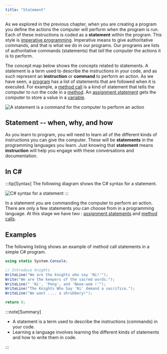 ```yaml
---
title: "Statement"
---
```


As we explored in the previous chapter, when you are creating a program you define the actions the computer will perform when the program is run. Each of these instructions is coded as a **statement** within the program. This style is [imperative programming](/book/part-1-instructions/1-sequence-and-data/2-trailside/12-other-languages#imperative-programming-paradigms). Imperative means to give authoritative commands, and that is what we do in our programs. Our programs are lists of authoritative commands (statements) that *tell* the computer the actions it is to perform.

The concept map below shows the concepts related to statements. A statement is a term used to describe the instructions in your code, and as such represent an **instruction** or **command** to perform an action. As we have seen, a [program](/book/part-1-instructions/1-sequence-and-data/2-trailside/00-program) has a list of statements that are followed when it is executed. For example, a [method call](/book/part-1-instructions/1-sequence-and-data/2-trailside/03-method-call) is a kind of statement that tells the computer to run the code in a [method](/book/part-1-instructions/1-sequence-and-data/2-trailside/02-method). An [assignment statement](/book/part-1-instructions/1-sequence-and-data/2-trailside/08-assignment-statement) gets the computer to store a value in a [variable](/book/part-1-instructions/1-sequence-and-data/2-trailside/07-variable).

![A statement is a command for the computer to perform an action](./images/statement-concept.png "A statement is a command for the computer to perform an action ")

## Statement -- when, why, and how

As you learn to program, you will need to learn all of the different kinds of instructions you can give the computer. These will be **statements** in the programming languages you learn. Just knowing that **statement** means **instruction** will help you engage with these conversations and documentation.

## In C#

:::tip[Syntax]
The following diagram shows the C# syntax for a statement.

![C# syntax for a statement](./images/statement.png "C# syntax for a statement")
:::

In a statement you are commanding the computer to perform an action. There are only a few statements you can choose from in a programming language. At this stage we have two : [assignment statements](/book/part-1-instructions/1-sequence-and-data/2-trailside/08-assignment-statement) and [method calls](/book/part-1-instructions/1-sequence-and-data/2-trailside/03-method-call).

## Examples

The following listing shows an example of method call statements in a simple C# program.

```csharp
using static System.Console;

// Introduce knights
WriteLine("We are the knights who say 'Ni!'");
Write("We are the keepers of the sacred words:");
WriteLine(" 'Ni', 'Peng', and 'Neee-wom !'");
WriteLine("The Knights Who Say 'Ni' demand a sacrifice.");
WriteLine("We want .... a shrubbery!");

return 0;
```

:::note[Summary]

- A statement is a term used to describe the instructions (commands) in your code.
- Learning a language involves learning the different kinds of statements and how to write them in code.

:::
